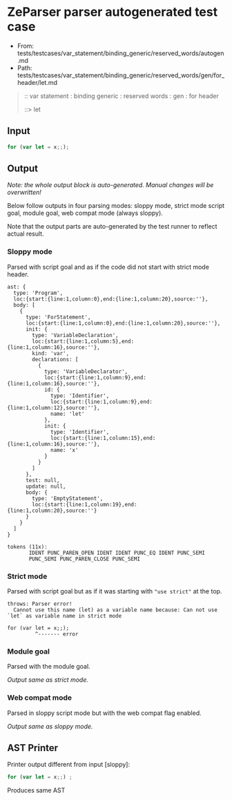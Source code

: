 # ZeParser parser autogenerated test case

- From: tests/testcases/var_statement/binding_generic/reserved_words/autogen.md
- Path: tests/testcases/var_statement/binding_generic/reserved_words/gen/for_header/let.md

> :: var statement : binding generic : reserved words : gen : for header
>
> ::> let

## Input


`````js
for (var let = x;;);
`````

## Output

_Note: the whole output block is auto-generated. Manual changes will be overwritten!_

Below follow outputs in four parsing modes: sloppy mode, strict mode script goal, module goal, web compat mode (always sloppy).

Note that the output parts are auto-generated by the test runner to reflect actual result.

### Sloppy mode

Parsed with script goal and as if the code did not start with strict mode header.

`````
ast: {
  type: 'Program',
  loc:{start:{line:1,column:0},end:{line:1,column:20},source:''},
  body: [
    {
      type: 'ForStatement',
      loc:{start:{line:1,column:0},end:{line:1,column:20},source:''},
      init: {
        type: 'VariableDeclaration',
        loc:{start:{line:1,column:5},end:{line:1,column:16},source:''},
        kind: 'var',
        declarations: [
          {
            type: 'VariableDeclarator',
            loc:{start:{line:1,column:9},end:{line:1,column:16},source:''},
            id: {
              type: 'Identifier',
              loc:{start:{line:1,column:9},end:{line:1,column:12},source:''},
              name: 'let'
            },
            init: {
              type: 'Identifier',
              loc:{start:{line:1,column:15},end:{line:1,column:16},source:''},
              name: 'x'
            }
          }
        ]
      },
      test: null,
      update: null,
      body: {
        type: 'EmptyStatement',
        loc:{start:{line:1,column:19},end:{line:1,column:20},source:''}
      }
    }
  ]
}

tokens (11x):
       IDENT PUNC_PAREN_OPEN IDENT IDENT PUNC_EQ IDENT PUNC_SEMI
       PUNC_SEMI PUNC_PAREN_CLOSE PUNC_SEMI
`````

### Strict mode

Parsed with script goal but as if it was starting with `"use strict"` at the top.

`````
throws: Parser error!
  Cannot use this name (let) as a variable name because: Can not use `let` as variable name in strict mode

for (var let = x;;);
         ^------- error
`````


### Module goal

Parsed with the module goal.

_Output same as strict mode._

### Web compat mode

Parsed in sloppy script mode but with the web compat flag enabled.

_Output same as sloppy mode._

## AST Printer

Printer output different from input [sloppy]:

````js
for (var let = x;;) ;
````

Produces same AST

